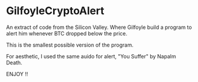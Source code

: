 # GilfoyleCryptoAlert


An extract of code from the Silicon Valley. Where Gilfoyle build a program to alert him whenever BTC dropped below the price.

This is the smallest possible version of the program. 

For aesthetic, I used the same auido for alert, "You Suffer" by Napalm Death.

ENJOY !!
